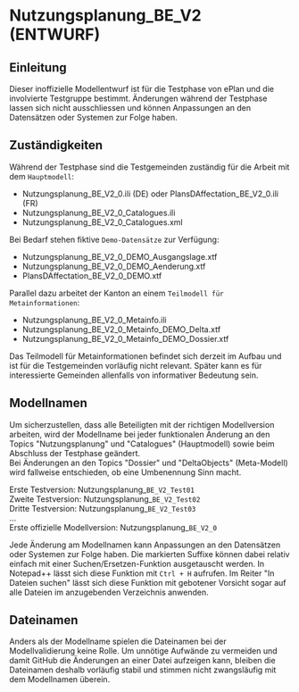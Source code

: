 # Nutzungsplanung_BE_V2 (ENTWURF)

## Einleitung
Dieser inoffizielle Modellentwurf ist für die Testphase von ePlan und die involvierte Testgruppe bestimmt. Änderungen während der Testphase lassen sich nicht ausschliessen und können Anpassungen an den Datensätzen oder Systemen zur Folge haben.

## Zuständigkeiten
Während der Testphase sind die Testgemeinden zuständig für die Arbeit mit dem `Hauptmodell`:
- Nutzungsplanung_BE_V2_0.ili (DE) oder PlansDAffectation_BE_V2_0.ili (FR)
- Nutzungsplanung_BE_V2_0_Catalogues.ili
- Nutzungsplanung_BE_V2_0_Catalogues.xml

Bei Bedarf stehen fiktive `Demo-Datensätze` zur Verfügung:
- Nutzungsplanung_BE_V2_0_DEMO_Ausgangslage.xtf
- Nutzungsplanung_BE_V2_0_DEMO_Aenderung.xtf
- PlansDAffectation_BE_V2_0_DEMO.xtf

Parallel dazu arbeitet der Kanton an einem `Teilmodell für Metainformationen`:
- Nutzungsplanung_BE_V2_0_Metainfo.ili
- Nutzungsplanung_BE_V2_0_Metainfo_DEMO_Delta.xtf
- Nutzungsplanung_BE_V2_0_Metainfo_DEMO_Dossier.xtf

Das Teilmodell für Metainformationen befindet sich derzeit im Aufbau und ist für die Testgemeinden vorläufig nicht relevant. Später kann es für interessierte Gemeinden allenfalls von informativer Bedeutung sein. 

## Modellnamen
Um sicherzustellen, dass alle Beteiligten mit der richtigen Modellversion arbeiten, wird der Modellname bei jeder funktionalen Änderung an den Topics "Nutzungsplanung" und "Catalogues" (Hauptmodell) sowie beim Abschluss der Testphase geändert.<br>
Bei Änderungen an den Topics "Dossier" und "DeltaObjects" (Meta-Modell) wird fallweise entschieden, ob eine Umbenennung Sinn macht.

Erste Testversion: Nutzungsplanung_`BE_V2_Test01`<br>
Zweite Testversion: Nutzungsplanung_`BE_V2_Test02`<br>
Dritte Testversion: Nutzungsplanung_`BE_V2_Test03`<br>
...<br>
Erste offizielle Modellversion: Nutzungsplanung_`BE_V2_0`

Jede Änderung am Modellnamen kann Anpassungen an den Datensätzen oder Systemen zur Folge haben. Die markierten Suffixe können dabei relativ einfach mit einer Suchen/Ersetzen-Funktion ausgetauscht werden. In Notepad++ lässt sich diese Funktion mit `Ctrl + H` aufrufen. Im Reiter "In Dateien suchen" lässt sich diese Funktion mit gebotener Vorsicht sogar auf alle Dateien im anzugebenden Verzeichnis anwenden.

## Dateinamen
Anders als der Modellname spielen die Dateinamen bei der Modellvalidierung keine Rolle. Um unnötige Aufwände zu vermeiden und damit GitHub die Änderungen an einer Datei aufzeigen kann, bleiben die Dateinamen deshalb vorläufig stabil und stimmen nicht zwangsläufig mit dem Modellnamen überein.
